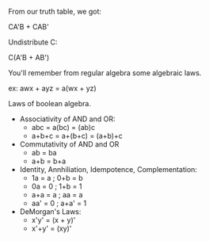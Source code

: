 
From our truth table, we got:

  CA'B + CAB'


Undistribute C:

  C(A'B + AB')



You'll remember from regular algebra some algebraic laws.

ex: awx + ayz = a(wx + yz)


Laws of boolean algebra.

- Associativity of AND and OR:
  - abc = a(bc) = (ab)c
  - a+b+c = a+(b+c) = (a+b)+c
- Commutativity of AND and OR
  - ab = ba
  - a+b = b+a
- Identity, Annhiliation, Idempotence, Complementation:
  - 1a = a ; 0+b = b
  - 0a = 0 ; 1+b = 1
  - a+a = a ; aa = a
  - aa' = 0 ; a+a' = 1
- DeMorgan's Laws:
  - x'y' = (x + y)'
  - x'+y' = (xy)'


